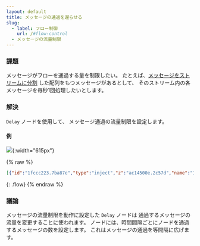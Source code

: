 ```yaml
---
layout: default
title: メッセージの通過を遅らせる
slug:
  - label: フロー制御
    url: /#flow-control
  - メッセージの流量制限
---
```


### 課題

メッセージがフローを通過する量を制限したい。
たとえば、[メッセージをストリームに分割](/basic/operate-on-array) した配列をもつメッセージがあるとして、
そのストリーム内の各メッセージを毎秒1回処理したいとします。

### 解決

<code class="node">Delay</code> ノードを使用して、
メッセージ通過の流量制限を設定します。

#### 例

![](/images/basic/rate-limit-messages.png){:width="615px"}

{% raw %}
~~~json
[{"id":"1fccc223.7ba87e","type":"inject","z":"ac14500e.2c57d","name":"Inject Array","topic":"","payload":"[0,1,2,3,4,5,6,7,8,9]","payloadType":"json","repeat":"","crontab":"","once":false,"onceDelay":0.1,"x":110,"y":1280,"wires":[["b2837466.e02a38"]]},{"id":"b2837466.e02a38","type":"split","z":"ac14500e.2c57d","name":"","splt":"\\n","spltType":"str","arraySplt":1,"arraySpltType":"len","stream":false,"addname":"","x":250,"y":1280,"wires":[["bd97c8ed.a5c8d8"]]},{"id":"bd97c8ed.a5c8d8","type":"delay","z":"ac14500e.2c57d","name":"","pauseType":"rate","timeout":"5","timeoutUnits":"seconds","rate":"1","nbRateUnits":"1","rateUnits":"second","randomFirst":"1","randomLast":"5","randomUnits":"seconds","drop":false,"x":390,"y":1280,"wires":[["bd66f03e.bdf0c"]]},{"id":"bd66f03e.bdf0c","type":"debug","z":"ac14500e.2c57d","name":"Debug","active":true,"tosidebar":true,"console":false,"tostatus":false,"complete":"payload","targetType":"msg","x":530,"y":1280,"wires":[]}]
~~~
{: .flow}
{% endraw %}

### 議論

メッセージの流量制限を動作に設定した <code class="node">Delay</code> ノードは
通過するメッセージの流量を変更することに使われます。
ノードには、時間間隔ごとにノードを通過するメッセージの数を設定します。
これはメッセージの通過を等間隔に広げます。

